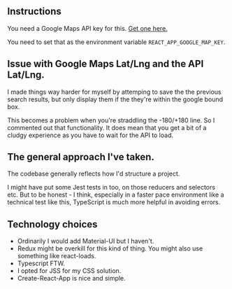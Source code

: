 

## Instructions

You need a Google Maps API key for this. [Get one here.](https://cloud.google.com/maps-platform/)

You need to set that as the environment variable `REACT_APP_GOOGLE_MAP_KEY`. 


## Issue with Google Maps Lat/Lng and the API Lat/Lng. 

I made things way harder for myself  by attemping to save the the previous search results, but only display them if the they're within the google bound box. 

This becomes a problem when you're straddling the -180/+180 line. So I commented out that functionality. It does mean that you get a bit of a cludgy experience as you have to wait for the API to load. 


## The general approach I've taken. 

The codebase generally reflects how I'd structure a project. 

I might have put some Jest tests in too, on those reducers and selectors etc. But to be honest - I think, especially in a faster pace environment like a technical test like this, TypeScript is much more helpful in avoiding errors. 

## Technology choices 

 - Ordinarily I would add Material-UI but I haven't. 
 - Redux might be overkill for this kind of thing. You might also use something like react-loads. 
 - Typescript FTW. 
 - I opted for JSS for my CSS solution. 
 - Create-React-App is nice and simple. 


 




